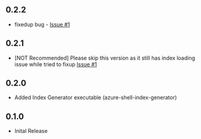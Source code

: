 ## 0.2.2
* fixedup bug - [Issue #1](https://github.com/yokawasa/azure-shell/issues/1)

## 0.2.1
* [NOT Recommended] Please skip this version as it still has index loading issue while tried to fixup [Issue #1](https://github.com/yokawasa/azure-shell/issues/1)

## 0.2.0
* Added Index Generator executable (azure-shell-index-generator) 

## 0.1.0
* Inital Release
